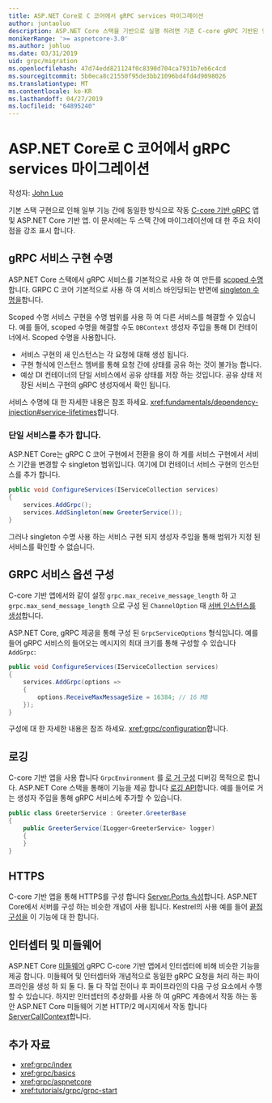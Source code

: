 ```yaml
---
title: ASP.NET Core로 C 코어에서 gRPC services 마이그레이션
author: juntaoluo
description: ASP.NET Core 스택을 기반으로 실행 하려면 기존 C-core gRPC 기반된 앱을 이동 하는 방법에 알아봅니다.
monikerRange: '>= aspnetcore-3.0'
ms.author: johluo
ms.date: 03/31/2019
uid: grpc/migration
ms.openlocfilehash: 47d74edd821124f0c8390d704ca7931b7eb6c4cd
ms.sourcegitcommit: 5b0eca8c21550f95de3bb21096bd4fd4d9098026
ms.translationtype: MT
ms.contentlocale: ko-KR
ms.lasthandoff: 04/27/2019
ms.locfileid: "64895240"
---
```

# <a name="migrating-grpc-services-from-c-core-to-aspnet-core"></a>ASP.NET Core로 C 코어에서 gRPC services 마이그레이션

작성자: [John Luo](https://github.com/juntaoluo)

기본 스택 구현으로 인해 일부 기능 간에 동일한 방식으로 작동 [C-core 기반 gRPC](https://grpc.io/blog/grpc-stacks) 앱 및 ASP.NET Core 기반 앱. 이 문서에는 두 스택 간에 마이그레이션에 대 한 주요 차이점을 강조 표시 합니다.

## <a name="grpc-service-implementation-lifetime"></a>gRPC 서비스 구현 수명

ASP.NET Core 스택에서 gRPC 서비스를 기본적으로 사용 하 여 만든를 [scoped 수명](xref:fundamentals/dependency-injection#service-lifetimes)합니다. GRPC C 코어 기본적으로 사용 하 여 서비스 바인딩되는 반면에 [singleton 수명을](xref:fundamentals/dependency-injection#service-lifetimes)합니다.

Scoped 수명 서비스 구현을 수명 범위를 사용 하 여 다른 서비스를 해결할 수 있습니다. 예를 들어, scoped 수명을 해결할 수도 `DBContext` 생성자 주입을 통해 DI 컨테이너에서. Scoped 수명을 사용합니다.

* 서비스 구현의 새 인스턴스는 각 요청에 대해 생성 됩니다.
* 구현 형식에 인스턴스 멤버를 통해 요청 간에 상태를 공유 하는 것이 불가능 합니다.
* 예상 DI 컨테이너의 단일 서비스에서 공유 상태를 저장 하는 것입니다. 공유 상태 저장된 서비스 구현의 gRPC 생성자에서 확인 됩니다.

서비스 수명에 대 한 자세한 내용은 참조 하세요. <xref:fundamentals/dependency-injection#service-lifetimes>합니다.

### <a name="add-a-singleton-service"></a>단일 서비스를 추가 합니다.

ASP.NET Core는 gRPC C 코어 구현에서 전환을 용이 하 게를 서비스 구현에서 서비스 기간을 변경할 수 singleton 범위입니다. 여기에 DI 컨테이너 서비스 구현의 인스턴스를 추가 합니다.

```csharp
public void ConfigureServices(IServiceCollection services)
{
    services.AddGrpc();
    services.AddSingleton(new GreeterService());
}
```

그러나 singleton 수명 사용 하는 서비스 구현 되지 생성자 주입을 통해 범위가 지정 된 서비스를 확인할 수 없습니다.

## <a name="configure-grpc-services-options"></a>GRPC 서비스 옵션 구성

C-core 기반 앱에서와 같이 설정 `grpc.max_receive_message_length` 하 고 `grpc.max_send_message_length` 으로 구성 된 `ChannelOption` 때 [서버 인스턴스를 생성](https://grpc.io/grpc/csharp/api/Grpc.Core.Server.html#Grpc_Core_Server__ctor_System_Collections_Generic_IEnumerable_Grpc_Core_ChannelOption__)합니다.

ASP.NET Core, gRPC 제공을 통해 구성 된 `GrpcServiceOptions` 형식입니다. 예를 들어 gRPC 서비스의 들어오는 메시지의 최대 크기를 통해 구성할 수 있습니다 `AddGrpc`:

```csharp
public void ConfigureServices(IServiceCollection services)
{
    services.AddGrpc(options =>
    {
        options.ReceiveMaxMessageSize = 16384; // 16 MB
    });
}
```

구성에 대 한 자세한 내용은 참조 하세요. <xref:grpc/configuration>합니다.

## <a name="logging"></a>로깅

C-core 기반 앱을 사용 합니다 `GrpcEnvironment` 를 [로 거 구성](https://grpc.io/grpc/csharp/api/Grpc.Core.GrpcEnvironment.html?q=size#Grpc_Core_GrpcEnvironment_SetLogger_Grpc_Core_Logging_ILogger_) 디버깅 목적으로 합니다. ASP.NET Core 스택을 통해이 기능을 제공 합니다 [로깅 API](xref:fundamentals/logging/index)합니다. 예를 들어로 거는 생성자 주입을 통해 gRPC 서비스에 추가할 수 있습니다.

```csharp
public class GreeterService : Greeter.GreeterBase
{
    public GreeterService(ILogger<GreeterService> logger)
    {
    }
}
```

## <a name="https"></a>HTTPS

C-core 기반 앱을 통해 HTTPS를 구성 합니다 [Server.Ports 속성](https://grpc.io/grpc/csharp/api/Grpc.Core.Server.html#Grpc_Core_Server_Ports)합니다. ASP.NET Core에서 서버를 구성 하는 비슷한 개념이 사용 됩니다. Kestrel의 사용 예를 들어 [끝점 구성을](xref:fundamentals/servers/kestrel#endpoint-configuration) 이 기능에 대 한 합니다.

## <a name="interceptors-and-middleware"></a>인터셉터 및 미들웨어

ASP.NET Core [미들웨어](xref:fundamentals/middleware/index) gRPC C-core 기반 앱에서 인터셉터에 비해 비슷한 기능을 제공 합니다. 미들웨어 및 인터셉터와 개념적으로 동일한 gRPC 요청을 처리 하는 파이프라인을 생성 하 되 둘 다. 둘 다 작업 전이나 후 파이프라인의 다음 구성 요소에서 수행할 수 있습니다. 하지만 인터셉터의 추상화를 사용 하 여 gRPC 계층에서 작동 하는 동안 ASP.NET Core 미들웨어 기본 HTTP/2 메시지에서 작동 합니다 [ServerCallContext](https://grpc.io/grpc/csharp/api/Grpc.Core.ServerCallContext.html)합니다.

## <a name="additional-resources"></a>추가 자료

* <xref:grpc/index>
* <xref:grpc/basics>
* <xref:grpc/aspnetcore>
* <xref:tutorials/grpc/grpc-start>
